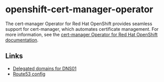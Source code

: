 # openshift-cert-manager-operator

The cert-manager Operator for Red Hat OpenShift provides seamless support for cert-manager, which automates certificate management.
For more information, see the [cert-manager Operator for Red Hat OpenShift documentation](https://docs.openshift.com/container-platform/latest/security/cert_manager_operator/index.html).

## Links

- [Delegated domains for DNS01](https://cert-manager.io/docs/configuration/acme/dns01/#delegated-domains-for-dns01)
- [Route53 config](https://cert-manager.io/docs/configuration/acme/dns01/route53)
